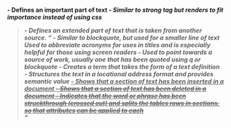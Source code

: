 <strong> - Defines an important part of text
<em> - Similar to strong tag but renders to fit importance instead of using css
<blockquote> - Defines an extended part of text that is taken from another source.
<q> - Similar to blockquote, but used for a smaller line of text
<abbr> Used to abbreviate acronyms for uses in titles and is especially helpful for those using screen readers
<cite> - Used to point towards a source of work, usually one that has been quoted using q or blockquote
<dfn> - Creates a term that takes the form of a text definition
<address> - Structures the text in a locational address format and provides semantic value
<ins> - Shows that a section of text has been inserted in a document
<del> - Shows that a section of text has been deleted in a document
<s> - Indicates that the word or phrase has been struckthrough (crossed out)

<thead> <tbody> and <tfoot> splits the tables rows in sections, so that attributes can be applied to each